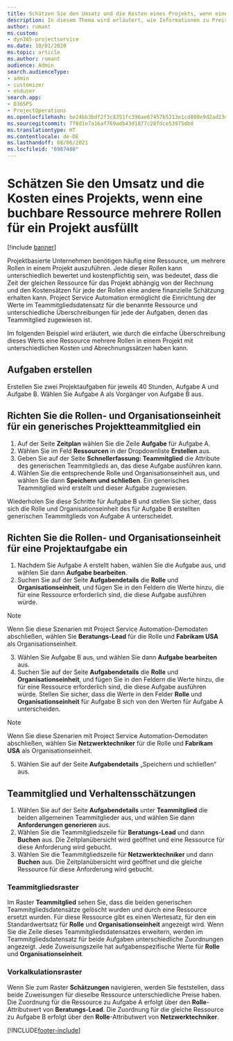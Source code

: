 ```yaml
---
title: Schätzen Sie den Umsatz und die Kosten eines Projekts, wenn eine buchbare Ressource mehrere Rollen für ein Projekt ausfüllt
description: In diesem Thema wird erläutert, wie Informationen zu Preisdimensionen verwendet werden können, um Preis- und Kostenschätzungen für eine Ressource zu unterstützen, die mehrere Rollen in einem Projekt ausfüllt.
author: rumant
ms.custom:
- dyn365-projectservice
ms.date: 10/01/2020
ms.topic: article
ms.author: rumant
audience: Admin
search.audienceType:
- admin
- customizer
- enduser
search.app:
- D365PS
- ProjectOperations
ms.openlocfilehash: be24bb3bdf2f3c8351fc396ae67457b5213e1cd800e9d2ad23d59d0d038f22b9
ms.sourcegitcommit: 7f8d1e7a16af769adb43d1877c28fdce53975db8
ms.translationtype: HT
ms.contentlocale: de-DE
ms.lasthandoff: 08/06/2021
ms.locfileid: "6987480"
---
```

# <a name="estimate-project-sales-and-costs-when-a-bookable-resource-fills-multiple-roles-for-a-project"></a>Schätzen Sie den Umsatz und die Kosten eines Projekts, wenn eine buchbare Ressource mehrere Rollen für ein Projekt ausfüllt 

[!include [banner](../includes/psa-now-project-operations.md)]

Projektbasierte Unternehmen benötigen häufig eine Ressource, um mehrere Rollen in einem Projekt auszuführen. Jede dieser Rollen kann unterschiedlich bewertet und kostenpflichtig sein, was bedeutet, dass die Zeit der gleichen Ressource für das Projekt abhängig von der Rechnung und den Kostensätzen für jede der Rollen eine andere finanzielle Schätzung erhalten kann. Project Service Automation ermöglicht die Einrichtung der Werte im Teammitgliedsdatensatz für die benannte Ressource und unterschiedliche Überschreibungen für jede der Aufgaben, denen das Teammitglied zugewiesen ist.

Im folgenden Beispiel wird erläutert, wie durch die einfache Überschreibung dieses Werts eine Ressource mehrere Rollen in einem Projekt mit unterschiedlichen Kosten und Abrechnungssätzen haben kann.

## <a name="create-tasks"></a>Aufgaben erstellen
Erstellen Sie zwei Projektaufgaben für jeweils 40 Stunden, Aufgabe A und Aufgabe B. Wählen Sie Aufgabe A als Vorgänger von Aufgabe B aus.

## <a name="set-up-role-and-organization-unit-for-a-generic-project-team-member"></a>Richten Sie die Rollen- und Organisationseinheit für ein generisches Projektteammitglied ein

1. Auf der Seite **Zeitplan** wählen Sie die Zeile **Aufgabe** für Aufgabe A. 
2. Wählen Sie im Feld **Ressourcen** in der Dropdownliste **Erstellen** aus.
3. Geben Sie auf der Seite **Schnellerfassung: Teammitglied** die Attribute des generischen Teammitglieds an, das diese Aufgabe ausführen kann.
4. Wählen Sie die entsprechende Rolle und Organisationseinheit aus, und wählen Sie dann **Speichern und schließen**. Ein generisches Teammitglied wird erstellt und dieser Aufgabe zugewiesen. 

Wiederholen Sie diese Schritte für Aufgabe B und stellen Sie sicher, dass sich die Rolle und Organisationseinheit des für Aufgabe B erstellten generischen Teammitglieds von Aufgabe A unterscheidet. 

## <a name="set-up-role-and-organization-unit-for-a-project-task"></a>Richten Sie die Rollen- und Organisationseinheit für eine Projektaufgabe ein

1. Nachdem Sie Aufgabe A erstellt haben, wählen Sie die Aufgabe aus, und wählen Sie dann **Aufgabe bearbeiten**.
2. Suchen Sie auf der Seite **Aufgabendetails** die **Rolle** und **Organisationseinheit**, und fügen Sie in den Feldern die Werte hinzu, die für eine Ressource erforderlich sind, die diese Aufgabe ausführen würde. 

  > [!NOTE]
  > Wenn Sie diese Szenarien mit Project Service Automation-Demodaten abschließen, wählen Sie **Beratungs-Lead** für die Rolle und **Fabrikam USA** als Organisationseinheit.

3. Wählen Sie Aufgabe B aus, und wählen Sie dann **Aufgabe bearbeiten** aus.
4. Suchen Sie auf der Seite **Aufgabendetails** die **Rolle** und **Organisationseinheit**, und fügen Sie in den Feldern die Werte hinzu, die für eine Ressource erforderlich sind, die diese Aufgabe ausführen würde. Stellen Sie sicher, dass die Werte in den Felder **Rolle** und **Organisationseinheit** für Aufgabe B sich von den Werten für Aufgabe A unterscheiden. 

  > [!NOTE]
  > Wenn Sie diese Szenarien mit Project Service Automation-Demodaten abschließen, wählen Sie **Netzwerktechniker** für die Rolle und **Fabrikam USA** als Organisationseinheit.

5. Wählen Sie auf der Seite **Aufgabendetails** „Speichern und schließen“ aus. 

## <a name="team-member-and-estimates-behavior"></a>Teammitglied und Verhaltensschätzungen 

1. Wählen Sie auf der Seite **Aufgabendetails** unter **Teammitglied** die beiden allgemeinen Teammitglieder aus, und wählen Sie dann **Anforderungen generieren** aus. 
2. Wählen Sie die Teammitgliedszeile für **Beratungs-Lead** und dann **Buchen** aus. Die Zeitplanübersicht wird geöffnet und eine Ressource für diese Anforderung wird gebucht.
3. Wählen Sie die Teammitgliedszeile für **Netzwerktechniker** und dann **Buchen** aus. Die Zeitplanübersicht wird geöffnet und die gleiche Ressource für diese Anforderung wird gebucht.

### <a name="team-member-grid"></a>Teammitgliedsraster 
Im Raster **Teammitglied** sehen Sie, dass die beiden generischen Teammitgliedsdatensätze gelöscht wurden und durch eine Ressource ersetzt wurden. Für diese Ressource gibt es einen Wertesatz, für den ein Standardwertsatz für **Rolle** und **Organisationseinheit** angezeigt wird.
Wenn Sie die Zeile dieses Teammitgliedsdatensatzes erweitern, werden im Teammitgliedsdatensatz für beide Aufgaben unterschiedliche Zuordnungen angezeigt. Jede Zuweisungszeile hat aufgabenspezifische Werte für **Rolle** und **Organisationseinheit**. 

### <a name="estimates-grid"></a>Vorkalkulationsraster 
Wenn Sie zum Raster **Schätzungen** navigieren, werden Sie feststellen, dass beide Zuweisungen für dieselbe Ressource unterschiedliche Preise haben.
Die Zuordnung für die Ressource zu Aufgabe A erfolgt über den **Rolle**-Attributwert von **Beratungs-Lead**. Die Zuordnung für die gleiche Ressource zu Aufgabe B erfolgt über den **Rolle**-Attributwert von **Netzwerktechniker**.



[!INCLUDE[footer-include](../includes/footer-banner.md)]